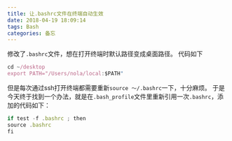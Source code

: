 ```yaml
---
title: 让.bashrc文件在终端自动生效
date: 2018-04-19 18:09:14
tags: Bash
categories: 备忘
---
```


修改了`.bashrc`文件，想在打开终端时默认路径变成桌面路径。
<escape><!-- more --></escape>
代码如下
```javascript
cd ~/desktop
export PATH="/Users/nola/local:$PATH"
```
但是每次通过ssh打开终端都需要重新`source ～/.bashrc`一下，十分麻烦。
于是今天终于找到一个办法，就是在`.bash_profile`文件里重新引用一次`.bashrc`，添加的代码如下：
```javascript
if test -f .bashrc ; then
source .bashrc
fi
```